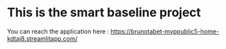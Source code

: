 # This is the smart baseline project

You can reach the application here : https://brunotabet-mvppublic5-home-kdtaj8.streamlitapp.com/
